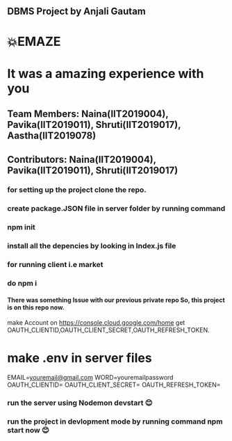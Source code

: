 ## DBMS Project by Anjali Gautam
# 💥EMAZE
# It was a amazing experience with you
## Team Members: Naina(IIT2019004), Pavika(IIT2019011), Shruti(IIT2019017), Aastha(IIT2019078)
## Contributors: Naina(IIT2019004), Pavika(IIT2019011), Shruti(IIT2019017)

### for setting up the project clone the repo.
### create package.JSON file in server folder by running command

### npm init

### install all the depencies by looking in Index.js file

### for running client i.e market 
### do npm i 


#### There was something Issue with our previous private repo So, this project is on this repo now.


make Account on https://console.cloud.google.com/home
get OAUTH_CLIENTID,OAUTH_CLIENT_SECRET,OAUTH_REFRESH_TOKEN.

# make .env in server files

EMAIL=youremail@gmail.com
WORD=youremailpassword
OAUTH_CLIENTID=
OAUTH_CLIENT_SECRET=
OAUTH_REFRESH_TOKEN=

### run the server using Nodemon devstart 😊
### run the project in devlopment mode by running command npm start now 😊
